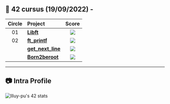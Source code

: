 ## :notebook_with_decorative_cover: 42 cursus (19/09/2022) - 

| Circle | Project                                                                              |                                      Score                                       |
| :----: | :----------------------------------------------------------------------------------- | :------------------------------------------------------------------------------: |
|   01   | [**Libft**](https://github.com/llluy-pu/libft)                                       | ![](https://badge42.vercel.app/api/v2/clex71b1p00400fldpmfkwxuf/project/2802129) |
|   02   | [**ft_printf**](https://github.com/llluy-pu/ft_printf)                               | ![](https://badge42.vercel.app/api/v2/clex71b1p00400fldpmfkwxuf/project/2989008) |
|        | [**get_next_line**](https://github.com/llluy-pu/get_next_line)                       | ![](https://badge42.vercel.app/api/v2/clex71b1p00400fldpmfkwxuf/project/3016968) |
|        | [**Born2beroot**](https://github.com/llluy-pu/born2beroot)                           | ![](https://badge42.vercel.app/api/v2/clex71b1p00400fldpmfkwxuf/project/3016259) |

---

## :camera: Intra Profile

![llluy-pu's 42 stats ](https://badge42.vercel.app/api/v2/clex71b1p00400fldpmfkwxuf/stats?cursusId=21&coalitionId=274)
